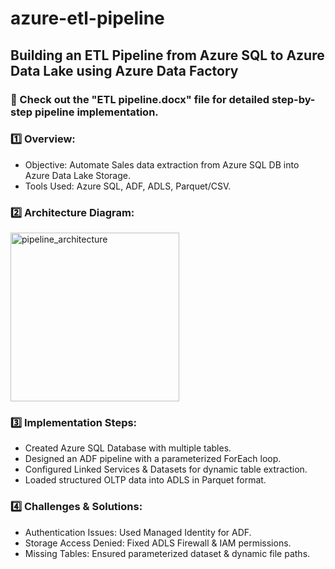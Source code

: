 # azure-etl-pipeline

## Building an ETL Pipeline from Azure SQL to Azure Data Lake using Azure Data Factory

### 🌟 Check out the "ETL pipeline.docx" file for detailed step-by-step pipeline implementation.

### 1️⃣ Overview:

- Objective: Automate Sales data extraction from Azure SQL DB into Azure Data Lake Storage.
- Tools Used: Azure SQL, ADF, ADLS, Parquet/CSV.


### 2️⃣ Architecture Diagram:

<img width="270" alt="pipeline_architecture" src="https://github.com/user-attachments/assets/43367168-3206-406c-8720-4c751349a3e4" />



### 3️⃣ Implementation Steps:

- Created Azure SQL Database with multiple tables.
- Designed an ADF pipeline with a parameterized ForEach loop.
- Configured Linked Services & Datasets for dynamic table extraction.
- Loaded structured OLTP data into ADLS in Parquet format.


### 4️⃣ Challenges & Solutions:

- Authentication Issues: Used Managed Identity for ADF.
- Storage Access Denied: Fixed ADLS Firewall & IAM permissions.
- Missing Tables: Ensured parameterized dataset & dynamic file paths.
